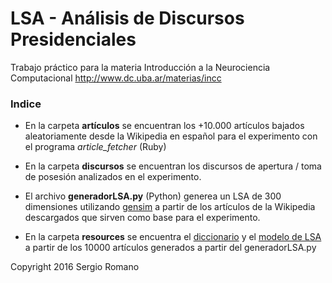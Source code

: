 # LSA - Análisis de Discursos Presidenciales

Trabajo práctico para la materia Introducción a la Neurociencia Computacional http://www.dc.uba.ar/materias/incc


### Indice

* En la carpeta **artículos** se encuentran los +10.000 artículos bajados aleatoriamente desde la Wikipedia en español para el experimento con el programa *article_fetcher* (Ruby)

* En la carpeta **discursos** se encuentran los discursos de apertura / toma de posesión analizados en el experimento.

* El archivo **generadorLSA.py** (Python) generea un LSA de 300 dimensiones utilizando [gensim](https://radimrehurek.com/gensim/) a partir de los artículos de la Wikipedia descargados que sirven como base para el experimento.

* En la carpeta **resources** se encuentra el [diccionario](https://github.com/sromano/lsatp/blob/master/resources/wikipedia.dict) y el [modelo de LSA](https://github.com/sromano/lsatp/blob/master/resources/lsaWikipedia.lsi) a partir de los 10000 artículos generados a partir del generadorLSA.py

Copyright 2016 Sergio Romano
